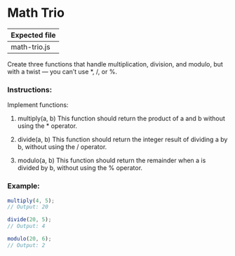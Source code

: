 # Math Trio

| Expected file |
| ------------- |
| math-trio.js  |

Create three functions that handle multiplication, division, and modulo, but with a twist — you can’t use \*, /, or %.

### Instructions:

Implement functions:

1. multiply(a, b)
   This function should return the product of a and b without using the \* operator.

2. divide(a, b)
   This function should return the integer result of dividing a by b, without using the / operator.

3. modulo(a, b)
   This function should return the remainder when a is divided by b, without using the % operator.

### Example:

```js
multiply(4, 5);
// Output: 20

divide(20, 5);
// Output: 4

modulo(20, 6);
// Output: 2
```
